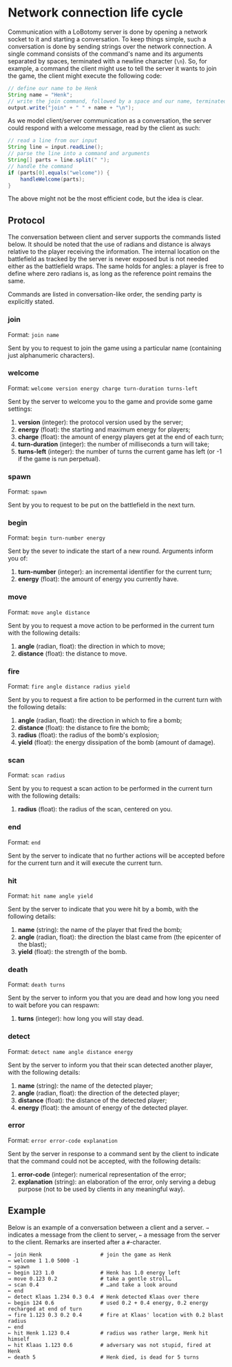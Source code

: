 Network connection life cycle
=============================

Communication with a LoBotomy server is done by opening a network socket to it and starting a conversation.
To keep things simple, such a conversation is done by sending strings over the network connection.
A single command consists of the command's name and its arguments separated by spaces, terminated with a newline character (`\n`).
So, for example, a command the client might use to tell the server it wants to join the game, the client might execute the following code:

```java
// define our name to be Henk
String name = "Henk";
// write the join command, followed by a space and our name, terminated with a newline
output.write("join" + " " + name + "\n");
```

As we model client/server communication as a conversation, the server could respond with a welcome message, read by the client as such:

```java
// read a line from our input
String line = input.readLine();
// parse the line into a command and arguments
String[] parts = line.split(" ");
// handle the command
if (parts[0].equals("welcome")) {
	handleWelcome(parts);
}
```

The above might not be the most efficient code, but the idea is clear.

Protocol
--------

The conversation between client and server supports the commands listed below.
It should be noted that the use of radians and distance is always relative to the player receiving the information.
The internal location on the battlefield as tracked by the server is never exposed but is not needed either as the battlefield wraps.
The same holds for angles: a player is free to define where zero radians is, as long as the reference point remains the same.

Commands are listed in conversation-like order, the sending party is explicitly stated.

### join
Format: `join name`

Sent by you to request to join the game using a particular name (containing just alphanumeric characters).

### welcome
Format: `welcome version energy charge turn-duration turns-left`

Sent by the server to welcome you to the game and provide some game settings:

1. **version** (integer): the protocol version used by the server;
1. **energy** (float): the starting and maximum energy for players;
1. **charge** (float): the amount of energy players get at the end of each turn;
1. **turn-duration** (integer): the number of milliseconds a turn will take;
1. **turns-left** (integer): the number of turns the current game has left (or -1 if the game is run perpetual).

### spawn
Format: `spawn`

Sent by you to request to be put on the battlefield in the next turn.

### begin
Format: `begin turn-number energy`

Sent by the sever to indicate the start of a new round. Arguments inform you of:

1. **turn-number** (integer): an incremental identifier for the current turn;
1. **energy** (float): the amount of energy you currently have.

### move
Format: `move angle distance`

Sent by you to request a move action to be performed in the current turn with the following details:

1. **angle** (radian, float): the direction in which to move;
1. **distance** (float): the distance to move.

### fire
Format: `fire angle distance radius yield`

Sent by you to request a fire action to be performed in the current turn with the following details:

1. **angle** (radian, float): the direction in which to fire a bomb;
1. **distance** (float): the distance to fire the bomb;
1. **radius** (float): the radius of the bomb's explosion;
1. **yield** (float): the energy dissipation of the bomb (amount of damage).

### scan
Format: `scan radius`

Sent by you to request a scan action to be performed in the current turn with the following details:

1. **radius** (float): the radius of the scan, centered on you.

### end
Format: `end`

Sent by the server to indicate that no further actions will be accepted before for the current turn and it will execute the current turn.

### hit
Format: `hit name angle yield`

Sent by the server to indicate that you were hit by a bomb, with the following details:

1. **name** (string): the name of the player that fired the bomb;
1. **angle** (radian, float): the direction the blast came from (the epicenter of the blast);
1. **yield** (float): the strength of the bomb.

### death
Format: `death turns`

Sent by the server to inform you that you are dead and how long you need to wait before you can respawn:

1. **turns** (integer): how long you will stay dead.

### detect
Format: `detect name angle distance energy`

Sent by the server to inform you that their scan detected another player, with the following details:

1. **name** (string): the name of the detected player;
1. **angle** (radian, float): the direction of the detected player;
1. **distance** (float): the distance of the detected player;
1. **energy** (float): the amount of energy of the detected player.

### error
Format: `error error-code explanation`

Sent by the server in response to a command sent by the client to indicate that the command could not be accepted, with the following details:

1. **error-code** (integer): numerical representation of the error;
1. **explanation** (string): an elaboration of the error, only serving a debug purpose (not to be used by clients in any meaningful way).

Example
-------

Below is an example of a conversation between a client and a server.
`→` indicates a message from the client to server, `←` a message from the server to the client.
Remarks are inserted after a `#`-character.

```
→ join Henk                   # join the game as Henk
← welcome 1 1.0 5000 -1
→ spawn
← begin 123 1.0               # Henk has 1.0 energy left
→ move 0.123 0.2              # take a gentle stroll…
→ scan 0.4                    # …and take a look around
← end
← detect Klaas 1.234 0.3 0.4  # Henk detected Klaas over there
← begin 124 0.6               # used 0.2 + 0.4 energy, 0.2 energy recharged at end of turn
→ fire 1.123 0.3 0.2 0.4      # fire at Klaas' location with 0.2 blast radius
← end
← hit Henk 1.123 0.4          # radius was rather large, Henk hit himself
← hit Klaas 1.123 0.6         # adversary was not stupid, fired at Henk
← death 5                     # Henk died, is dead for 5 turns
```

